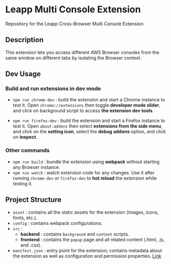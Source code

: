 # Leapp Multi Console Extension
Repository for the Leapp Cross-Browser Multi Console Extension

## Description
This extension lets you access different AWS Browser consoles from the same window 
on different tabs by isolating the Browser context.

## Dev Usage
### Build and run extensions in dev mode
- `npm run chrome-dev` : build the extension and start a Chrome instance to test it. 
Open `chrome://extensions` then toggle **developer mode slider**, and click on background 
script to access **the extension dev tools**.

- `npm run firefox-dev` : build the extension and start a Firefox instance to test it.
Open `about:addons` then select **extensions from the side menu**, and click on the **setting icon**, 
select the **debug addons** option, and click on **inspect**.

### Other commands
- `npm run build` : bundle the extension using **webpack** without starting any Browser instance.
- `npm run watch` : watch extension code for any changes. Use it after running `chrome-dev` or `firefox-dev`
to **hot reload** the extension while testing it.

## Project Structure
- `asset` : contains all the static assets for the extension (images, icons, fonts, etc.).
- `config` : contains webpack configurations.
- `src` : 
  - **backend** : contains `background` and `content` scripts.
  - **frontend** : contains the `popup` page and all related content (.html, .js, and .css).
- `manifest.json` : entry point for the extension; contains metadata about the extension as 
well as configuration and permission properties. [Link](https://developer.chrome.com/docs/extensions/mv2/manifest/)
